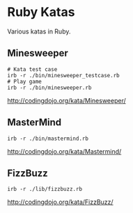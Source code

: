 # Ruby Katas
Various katas in Ruby.

## Minesweeper
````shell
# Kata test case
irb -r ./bin/minesweeper_testcase.rb
# Play game
irb -r ./bin/minesweeper.rb
````
http://codingdojo.org/kata/Minesweeper/

## MasterMind
````shell
irb -r ./bin/mastermind.rb
````
http://codingdojo.org/kata/Mastermind/

## FizzBuzz
````shell
irb -r ./lib/fizzbuzz.rb
````
http://codingdojo.org/kata/FizzBuzz/
